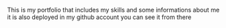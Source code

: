 This is my portfolio that includes my skills and some informations about me it is also deployed in my github account you can see it from there
